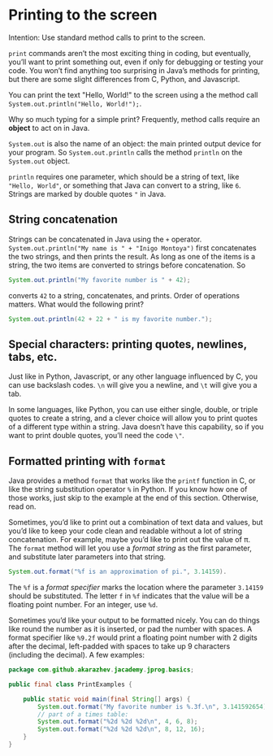 # Printing to the screen

Intention: Use standard method calls to print to the screen.

`print` commands aren’t the most exciting thing in coding, but eventually, you’ll want to print something out, 
even if only for debugging or testing your code. You won’t find anything too surprising in Java’s methods for printing, 
but there are some slight differences from C, Python, and Javascript.

You can print the text "Hello, World!" to the screen using a the method call `System.out.println("Hello, World!");`.

Why so much typing for a simple print? Frequently, method calls require an <b>object</b> to act on in Java.

`System.out` is also the name of an object: the main printed output device for your program. 
So `System.out.println` calls the method `println` on the `System.out` object.

`println` requires one parameter, which should be a string of text, like `"Hello, World"`, 
or something that Java can convert to a string, like `6`. Strings are marked by double quotes `"` in Java.

## String concatenation

Strings can be concatenated in Java using the `+` operator. `System.out.println("My name is " + "Inigo Montoya")`
first concatenates the two strings, and then prints the result. As long as one of the items is a string, 
the two items are converted to strings before concatenation. So

```java
System.out.println("My favorite number is " + 42);
```

converts `42` to a string, concatenates, and prints. Order of operations matters. What would the following print?

```java
System.out.println(42 + 22 + " is my favorite number.");
```

## Special characters: printing quotes, newlines, tabs, etc.

Just like in Python, Javascript, or any other language influenced by C, you can use backslash codes. 
`\n` will give you a newline, and `\t` will give you a tab.

In some languages, like Python, you can use either single, double, or triple quotes to create a string, and a 
clever choice will allow you to print quotes of a different type within a string. 
Java doesn’t have this capability, so if you want to print double quotes, you’ll need the code `\"`.

## Formatted printing with `format`

Java provides a method `format` that works like the `printf` function in C, 
or like the string substitution operator `%` in Python. If you know how one of those works, 
just skip to the example at the end of this section. Otherwise, read on.

Sometimes, you’d like to print out a combination of text data and values, but you’d like to keep your code clean and 
readable without a lot of string concatenation. For example, maybe you’d like to print out the value of π. 
The `format` method will let you use a <i>format string</i> as the first parameter, and substitute later parameters into that string.

```java
System.out.format("%f is an approximation of pi.", 3.14159).
```

The `%f` is a <i>format specifier</i> marks the location where the parameter `3.14159` should be substituted. 
The letter `f` in `%f` indicates that the value will be a floating point number. For an integer, use `%d`.

Sometimes you’d like your output to be formatted nicely. You can do things like round the number as it is inserted, 
or pad the number with spaces. A format specifier like `%9.2f` would print a floating point number with 2 digits after 
the decimal, left-padded with spaces to take up 9 characters (including the decimal). A few examples:

```java
package com.github.akarazhev.jacademy.jprog.basics;

public final class PrintExamples {

    public static void main(final String[] args) {
        System.out.format("My favorite number is %.3f.\n", 3.141592654);
        // part of a times table:
        System.out.format("%2d %2d %2d\n", 4, 6, 8);
        System.out.format("%2d %2d %2d\n", 8, 12, 16);
    }
}
```